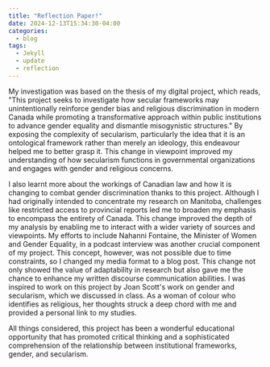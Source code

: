 ```yaml
---
title: "Reflection Paper!"
date: 2024-12-13T15:34:30-04:00
categories:
  - blog
tags:
  - Jekyll
  - update
  - reflection
---
```


My investigation was based on the thesis of my digital project, which reads, "This project seeks to investigate how secular frameworks may unintentionally reinforce gender bias and religious discrimination in modern Canada while promoting a transformative approach within public institutions to advance gender equality and dismantle misogynistic structures." By exposing the complexity of secularism, particularly the idea that it is an ontological framework rather than merely an ideology, this endeavour helped me to better grasp it. This change in viewpoint improved my understanding of how secularism functions in governmental organizations and engages with gender and religious concerns. 

I also learnt more about the workings of Canadian law and how it is changing to combat gender discrimination thanks to this project. Although I had originally intended to concentrate my research on Manitoba, challenges like restricted access to provincial reports led me to broaden my emphasis to encompass the entirety of Canada. This change improved the depth of my analysis by enabling me to interact with a wider variety of sources and viewpoints. My efforts to include Nahanni Fontaine, the Minister of Women and Gender Equality, in a podcast interview was another crucial component of my project. This concept, however, was not possible due to time constraints, so I changed my media format to a blog post. This change not only showed the value of adaptability in research but also gave me the chance to enhance my written discourse communication abilities. I was inspired to work on this project by Joan Scott's work on gender and secularism, which we discussed in class. As a woman of colour who identifies as religious, her thoughts struck a deep chord with me and provided a personal link to my studies. 

All things considered, this project has been a wonderful educational opportunity that has promoted critical thinking and a sophisticated comprehension of the relationship between institutional frameworks, gender, and secularism.





